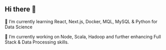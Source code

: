 ## Hi there 👋

🌱 I’m currently learning React, Next.js, Docker, MQL, MySQL & Python for Data Science

🔭 I’m currently working on Node, Scala, Hadoop and further enhancing Full Stack & Data Processing skills.
